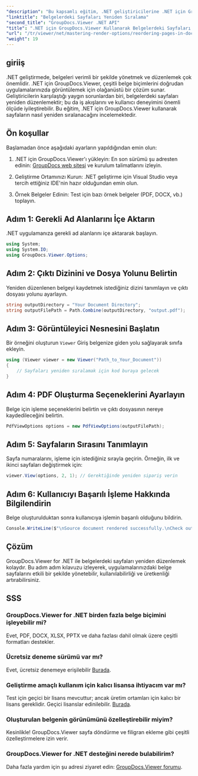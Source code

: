 ```yaml
---
"description": "Bu kapsamlı eğitim, .NET geliştiricilerine .NET için GroupDocs.Viewer'ı kullanarak çeşitli belge formatlarındaki sayfaları yeniden düzenleme sürecinde rehberlik eder."
"linktitle": "Belgelerdeki Sayfaları Yeniden Sıralama"
"second_title": "GroupDocs.Viewer .NET API"
"title": ".NET için GroupDocs.Viewer Kullanarak Belgelerdeki Sayfaları Yeniden Sıralama"
"url": "/tr/viewer/net/mastering-render-options/reordering-pages-in-document/"
"weight": 19
---
```


## giriiş

.NET geliştirmede, belgeleri verimli bir şekilde yönetmek ve düzenlemek çok önemlidir. .NET için GroupDocs.Viewer, çeşitli belge biçimlerini doğrudan uygulamalarınızda görüntülemek için olağanüstü bir çözüm sunar. Geliştiricilerin karşılaştığı yaygın sorunlardan biri, belgelerdeki sayfaları yeniden düzenlemektir; bu da iş akışlarını ve kullanıcı deneyimini önemli ölçüde iyileştirebilir. Bu eğitim, .NET için GroupDocs.Viewer kullanarak sayfaların nasıl yeniden sıralanacağını incelemektedir.

## Ön koşullar

Başlamadan önce aşağıdaki ayarların yapıldığından emin olun:

1. .NET için GroupDocs.Viewer'ı yükleyin: En son sürümü şu adresten edinin: [GroupDocs web sitesi](https://releases.groupdocs.com/viewer/net/) ve kurulum talimatlarını izleyin.
   
2. Geliştirme Ortamınızı Kurun: .NET geliştirme için Visual Studio veya tercih ettiğiniz IDE'nin hazır olduğundan emin olun.

3. Örnek Belgeler Edinin: Test için bazı örnek belgeler (PDF, DOCX, vb.) toplayın.

## Adım 1: Gerekli Ad Alanlarını İçe Aktarın

.NET uygulamanıza gerekli ad alanlarını içe aktararak başlayın.

```csharp
using System;
using System.IO;
using GroupDocs.Viewer.Options;
```

## Adım 2: Çıktı Dizinini ve Dosya Yolunu Belirtin

Yeniden düzenlenen belgeyi kaydetmek istediğiniz dizini tanımlayın ve çıktı dosyası yolunu ayarlayın.

```csharp
string outputDirectory = "Your Document Directory";
string outputFilePath = Path.Combine(outputDirectory, "output.pdf");
```

## Adım 3: Görüntüleyici Nesnesini Başlatın

Bir örneğini oluşturun `Viewer` Giriş belgenize giden yolu sağlayarak sınıfa ekleyin.

```csharp
using (Viewer viewer = new Viewer("Path_to_Your_Document"))
{
    // Sayfaları yeniden sıralamak için kod buraya gelecek
}
```

## Adım 4: PDF Oluşturma Seçeneklerini Ayarlayın

Belge için işleme seçeneklerini belirtin ve çıktı dosyasının nereye kaydedileceğini belirtin.

```csharp
PdfViewOptions options = new PdfViewOptions(outputFilePath);
```

## Adım 5: Sayfaların Sırasını Tanımlayın

Sayfa numaralarını, işleme için istediğiniz sırayla geçirin. Örneğin, ilk ve ikinci sayfaları değiştirmek için:

```csharp
viewer.View(options, 2, 1); // Gerektiğinde yeniden sipariş verin
```

## Adım 6: Kullanıcıyı Başarılı İşleme Hakkında Bilgilendirin

Belge oluşturulduktan sonra kullanıcıya işlemin başarılı olduğunu bildirin.

```csharp
Console.WriteLine($"\nSource document rendered successfully.\nCheck output in {outputDirectory}.");
```

## Çözüm

GroupDocs.Viewer for .NET ile belgelerdeki sayfaları yeniden düzenlemek kolaydır. Bu adım adım kılavuzu izleyerek, uygulamalarınızdaki belge sayfalarını etkili bir şekilde yönetebilir, kullanılabilirliği ve üretkenliği artırabilirsiniz.

## SSS

### GroupDocs.Viewer for .NET birden fazla belge biçimini işleyebilir mi?
Evet, PDF, DOCX, XLSX, PPTX ve daha fazlası dahil olmak üzere çeşitli formatları destekler.

### Ücretsiz deneme sürümü var mı?
Evet, ücretsiz denemeye erişilebilir [Burada](https://releases.groupdocs.com/).

### Geliştirme amaçlı kullanım için kalıcı lisansa ihtiyacım var mı?
Test için geçici bir lisans mevcuttur; ancak üretim ortamları için kalıcı bir lisans gereklidir. Geçici lisanslar edinilebilir. [Burada](https://purchase.groupdocs.com/temporary-license/).

### Oluşturulan belgenin görünümünü özelleştirebilir miyim?
Kesinlikle! GroupDocs.Viewer sayfa döndürme ve filigran ekleme gibi çeşitli özelleştirmelere izin verir.

### GroupDocs.Viewer for .NET desteğini nerede bulabilirim?
Daha fazla yardım için şu adresi ziyaret edin: [GroupDocs.Viewer forumu](https://forum.groupdocs.com/c/viewer/9).